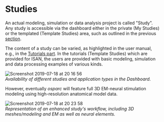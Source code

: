 # Studies

An actual modeling, simulation or data analysis project is called "Study". Any study is accessible via the dashboard either in the private (My Studies) or the templated (Template Studies) area, such as outlined in the previous [section](/docs/platform_introduction/core_elements/dashboard.md).

The content of a study can be varied, as highlighted in the user manual, e.g., in the [Tutorials part](/docs/isan_studies___tutorials/uc_davies.md). In the tutorials (Template Studies) which are provided for ISAN, the users are provided with basic modeling, simulation and data processing examples of various kinds.

![Screenshot 2019-07-18 at 20 16 56](https://user-images.githubusercontent.com/32800795/61481700-19d52400-a999-11e9-993e-49899168750c.png) <br/>
*Availability of different studies and application types in the Dashboard.*

However, eventually *osparc* will feature full 3D EM-neural stimulation modeling using high-resolution anatomical model data.

![Screenshot 2019-07-18 at 20 23 58](https://user-images.githubusercontent.com/32800795/61482048-04142e80-a99a-11e9-8329-69ddf96b322f.png) <br/>
*Representation of an enhanced study's workflow, including 3D meshes/modeling and EM as well as neural elements.*